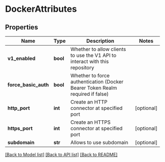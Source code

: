 # DockerAttributes

## Properties
Name | Type | Description | Notes
------------ | ------------- | ------------- | -------------
**v1_enabled** | **bool** | Whether to allow clients to use the V1 API to interact with this repository | 
**force_basic_auth** | **bool** | Whether to force authentication (Docker Bearer Token Realm required if false) | 
**http_port** | **int** | Create an HTTP connector at specified port | [optional] 
**https_port** | **int** | Create an HTTPS connector at specified port | [optional] 
**subdomain** | **str** | Allows to use subdomain | [optional] 

[[Back to Model list]](../README.md#documentation-for-models) [[Back to API list]](../README.md#documentation-for-api-endpoints) [[Back to README]](../README.md)

